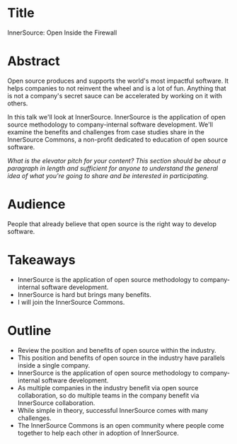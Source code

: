 # Title

InnerSource: Open Inside the Firewall

# Abstract

Open source produces and supports the world's most impactful software.
It helps companies to not reinvent the wheel and is a lot of fun.
Anything that is not a company's secret sauce can be accelerated by working on it with others.

In this talk we'll look at InnerSource.
InnerSource is the application of open source methodology to company-internal software development.
We'll examine the benefits and challenges from case studies share in the InnerSource Commons,
a non-profit dedicated to education of open source software.

_What is the elevator pitch for your content?_
_This section should be about a paragraph in length and sufficient for anyone to understand the general idea of what you're going to share and be interested in participating._

# Audience

People that already believe that open source is the right way to develop software.

# Takeaways

* InnerSource is the application of open source methodology to company-internal software development.
* InnerSource is hard but brings many benefits.
* I will join the InnerSource Commons.

# Outline

* Review the position and benefits of open source within the industry.
* This position and benefits of open source in the industry have parallels inside a single company.
* InnerSource is the application of open source methodology to company-internal software development.
* As multiple companies in the industry benefit via open source collaboration,
so do multiple teams in the company benefit via InnerSource collaboration.
* While simple in theory, successful InnerSource comes with many challenges.
* The InnerSource Commons is an open community where people come together to help each other in adoption of InnerSource.
